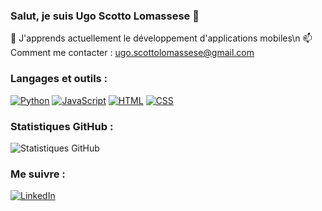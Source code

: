 ### Salut, je suis Ugo Scotto Lomassese 👋

🌱 J'apprends actuellement le développement d'applications mobiles\n
📫 Comment me contacter : ugo.scottolomassese@gmail.com

### Langages et outils :
[![Python](https://img.shields.io/badge/-Python-3776AB?style=flat&logo=python&logoColor=white)](https://python.org)
[![JavaScript](https://img.shields.io/badge/-JavaScript-F7DF1E?style=flat&logo=javascript&logoColor=black)](https://developer.mozilla.org/en-US/docs/Web/JavaScript)
[![HTML](https://img.shields.io/badge/-HTML-E34F26?style=flat&logo=html5&logoColor=white)](https://developer.mozilla.org/en-US/docs/Web/HTML)
[![CSS](https://img.shields.io/badge/-CSS-1572B6?style=flat&logo=css3&logoColor=white)](https://developer.mozilla.org/en-US/docs/Web/CSS)

### Statistiques GitHub :
![Statistiques GitHub](https://github-readme-stats.vercel.app/api?username=guguscrtl&show_icons=true&theme=radical)

### Me suivre :
[![LinkedIn](https://img.shields.io/badge/-LinkedIn-0077B5?style=flat&logo=linkedin&logoColor=white)](https://www.linkedin.com/in/ugo-scotto-lomassese-33ab98265/)



